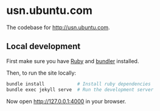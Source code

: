 # usn.ubuntu.com

The codebase for <http://usn.ubuntu.com>.

## Local development

First make sure you have [Ruby](https://www.ruby-lang.org/en/documentation/installation/) and [bundler](http://bundler.io/#getting-started) installed.

Then, to run the site locally:

``` bash
bundle install            # Install ruby dependencies
bundle exec jekyll serve  # Run the development server
```

Now open <http://127.0.0.1:4000> in your browser.
